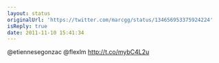```yaml
---
layout: status
originalUrl: 'https://twitter.com/marcgg/status/134656953375924224'
isReply: true
date: 2011-11-10 15:41:34
---
```


@etiennesegonzac @flexlm http://t.co/mybC4L2u
